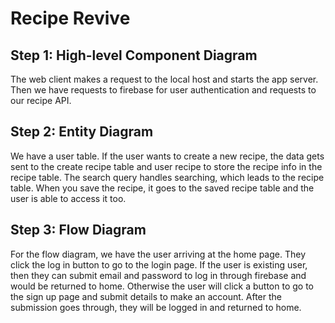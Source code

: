 # Recipe Revive

## Step 1: High-level Component Diagram

The web client makes a request to the local host and starts the app server. Then we have requests to firebase for user authentication and requests to our recipe API.

## Step 2: Entity Diagram

We have a user table. If the user wants to create a new recipe, the data gets sent to the create recipe table and user recipe to store the recipe info in the recipe table. The search query handles searching, which leads to the recipe table. When you save the recipe, it goes to the saved recipe table and the user is able to access it too.

## Step 3: Flow Diagram

For the flow diagram, we have the user arriving at the home page. They click the log in button to go to the login page. If the user is existing user, then they can submit email and password to log in through firebase and would be returned to home. Otherwise the user will click a button to go to the sign up page and submit details to make an account. After the submission goes through, they will be logged in and returned to home.